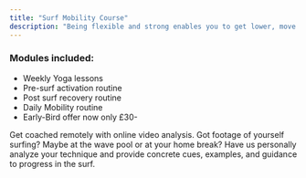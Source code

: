 ```yaml
---
title: "Surf Mobility Course"
description: "Being flexible and strong enables you to get lower, move faster and surf for longer, especially in those cold winter months. Completing this course with our fully qualified Yoga and mobility coach will give you fundamental flexibility and strength as well as daily mobility and pre-surf activation routines."
---
```


### Modules included:

- Weekly Yoga lessons
- Pre-surf activation routine
- Post surf recovery routine
- Daily Mobility routine
- Early-Bird offer now only £30-

Get coached remotely with online video analysis.
Got footage of yourself surfing?
Maybe at the wave pool or at your home break? Have us personally analyze your technique and provide concrete cues, examples, and guidance to progress in the surf.
